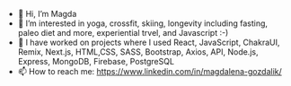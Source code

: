 - 👋 Hi, I’m Magda
- 👀 I’m interested in yoga, crossfit, skiing, longevity including fasting, paleo diet and more, experiential trvel, and Javascript :-) 
- 🌱 I have worked on projects where I used React, JavaScript, ChakraUI, Remix, Next.js, HTML,CSS, SASS, Bootstrap, Axios, API, Node.js, Express, MongoDB, Firebase, PostgreSQL
- 📫 How to reach me: https://www.linkedin.com/in/magdalena-gozdalik/

<!---
magda5281/magda5281 is a ✨ special ✨ repository because its `README.md` (this file) appears on your GitHub profile.
You can click the Preview link to take a look at your changes.
--->

